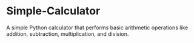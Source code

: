 # Simple-Calculator
A simple Python calculator that performs basic arithmetic operations like addition, subtraction, multiplication, and division.
